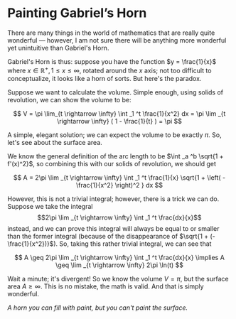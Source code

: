 # Painting Gabriel’s Horn
There are many things in the world of mathematics that are really quite wonderful — however, I am not sure there will be anything more wonderful yet unintuitive than Gabriel's Horn. 

Gabriel's Horn is thus: suppose you have the function $y = \frac{1}{x}$ where $x \in \mathbb{R}^+, 1 \leq x \leq \infty$, rotated around the $x$ axis; not too difficult to conceptualize, it looks like a horn of sorts. But here's the paradox.

Suppose we want to calculate the volume. Simple enough, using solids of revolution, we can show the volume to be:

$$
V = \pi \lim_{t \rightarrow \infty} \int _1 ^t \frac{1}{x^2} dx = \pi \lim _{t \rightarrow \infty} ( 1 - \frac{1}{t} ) = \pi
$$

A simple, elegant solution; we can expect the volume to be exactly $\pi$. So, let's see about the surface area.

We know the general definition of the arc length to be $\int _a ^b \sqrt{1 + f'(x)^2}$, so combining this with our solids of revolution, we should get

$$
A = 2\pi \lim _{t \rightarrow \infty} \int _1 ^t \frac{1}{x} \sqrt{1 + \left( -\frac{1}{x^2} \right)^2 } dx
$$ 

However, this is not a trivial integral; however, there is a trick we can do. Suppose we take the integral $$2\pi \lim _{t \rightarrow \infty} \int _1 ^t \frac{dx}{x}$$ instead, and we can prove this integral will always be equal to or smaller than the former integral (because of the disappearance of $\sqrt{1 + (-\frac{1}{x^2})}$). So, taking this rather trivial integral, we can see that

$$
A \geq 2\pi \lim _{t \rightarrow \infty} \int _1 ^t \frac{dx}{x} \implies A \geq \lim _{t \rightarrow \infty} 2\pi \ln(t)
$$

Wait a minute; it's divergent! So we know the volume $V = \pi$, but the surface area $A \geq \infty$. This is no mistake, the math is valid. And that is simply wonderful.

*A horn you can fill with paint, but you can't paint the surface.*